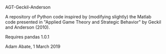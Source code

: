 AGT-Geckil-Anderson

A repository of Python code inspired by (modifying slightly) the Matlab code presented in "Applied Game Theory and Strategic Behavior" by Geckil and Anderson (2010).

Requires pandas 1.0.1

Adam Abate, 1 March 2019
